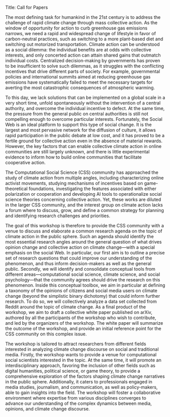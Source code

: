 Title: Call for Papers

The most defining task for humankind in the 21st century is to address the challenge of rapid climate change through mass collective action. As the window of opportunity for action to curb greenhouse gas emissions narrows, we need a rapid and widespread change of lifestyle in favor of carbon-neutral practices, such as switching to a more plant-based diet and switching out motorized transportation.
Climate action can be understood as a social dilemma: the individual benefits are at odds with collective interests, and only concerted action can attain shared gains that outmatch individual costs. Centralized decision-making by governments has proven to be insufficient to solve such dilemmas, as it struggles with the conflicting incentives that drive different parts of society. For example, governmental policies and international summits aimed at reducing greenhouse gas emissions have systematically failed to meet the necessary targets for averting the most catastrophic consequences of atmospheric warming.

To this day, we lack solutions that can be implemented on a global scale in a very short time, unfold spontaneously without the intervention of a central authority, and overcome the individual incentive to defect. At the same time, the pressure from the general public on central authorities is still not compelling enough to overcome particular interests. Fortunately, the Social Web is an ideal platform to support this type of social change. It is the largest and most pervasive network for the diffusion of culture, it allows rapid participation in the public debate at low cost, and it has proved to be a fertile ground for collective action even in the absence of material rewards. However, the key factors that can enable collective climate action in online communities are still largely unknown, and there is little experimental evidence to inform how to build online communities that facilitate cooperative action.

The Computational Social Science (CSS) community has approached the study of climate action from multiple angles, including characterizing online activist movements, studying mechanisms of incentives based on game-theoretical foundations, investigating the features associated with either polarization or cooperation and developing AI tools to operationalize social science theories concerning collective action. Yet, these works are diluted in the larger CSS community, and the interest group on climate action lacks a forum where to discuss, grow, and define a common strategy for planning and identifying research challenges and priorities.

The goal of this workshop is therefore to provide the CSS community with a venue to discuss and elaborate a common research agenda on the topic of climate action in the public sphere. Such an agenda should identify the most essential research angles around the general question of what drives opinion change and collective action on climate change—with a special emphasis on the social Web. In particular, our first aim is to outline a precise set of research questions that could improve our understanding of the phenomenon, and thus inform decision-makers as well as the general public. Secondly, we will identify and consolidate conceptual tools from different areas—computational social science, climate science, and social psychology—that the community agrees should drive the research on this phenomenon. Inside this conceptual toolbox, we aim in particular at defining a taxonomy of the opinions of citizens and social media users on climate change (beyond the simplistic binary dichotomy) that could inform further research. To do so, we will collectively analyze a data set collected from Reddit around the topic of climate change. As a final product of the workshop, we aim to draft a collective white paper published on arXiv, authored by all the participants of the workshop who wish to contribute, and led by the organizers of the workshop. The white paper will summarize the outcome of the workshop, and provide an initial reference point for the CSS community on this complex issue.

The workshop is tailored to attract researchers from different fields interested in analyzing climate change discourse on social and traditional media. Firstly, the workshop wants to provide a venue for computational social scientists interested in the topic. At the same time, it will promote an interdisciplinary approach, favoring the inclusion of other fields such as digital humanities, political science, or game theory, to provide a comprehensive exploration of the factors shaping climate change narratives in the public sphere. Additionally, it caters to professionals engaged in media studies, journalism, and communication, as well as policy-makers, able to gain insights into the field. The workshop will foster a collaborative environment where expertise from various disciplines converges to advance our understanding of the complex dynamics between media, opinions, and climate change discourse.

